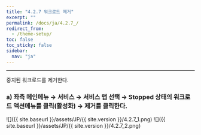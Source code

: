 ```yaml
---
title: "4.2.7 워크로드 제거"
excerpt: ""
permalink: /docs/ja/4.2.7_/
redirect_from:
  - /theme-setup/
toc: false
toc_sticky: false
sidebar:
  nav: "ja"
---
```


---
중지된 워크로드를 제거한다.

### a\) 좌측 메인메뉴 → 서비스 → 서비스 맵 선택 → Stopped 상태의 워크로드 액션메뉴를 클릭\(활성화\) → 제거를 클릭한다.
![]({{ site.baseurl }}/assets/JP/{{ site.version }}/4.2.7_1.png)
![]({{ site.baseurl }}/assets/JP/{{ site.version }}/4.2.7_2.png)
